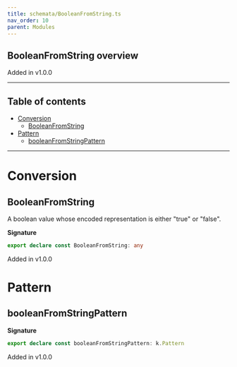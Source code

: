 ```yaml
---
title: schemata/BooleanFromString.ts
nav_order: 10
parent: Modules
---
```


## BooleanFromString overview

Added in v1.0.0

---

<h2 class="text-delta">Table of contents</h2>

- [Conversion](#conversion)
  - [BooleanFromString](#booleanfromstring)
- [Pattern](#pattern)
  - [booleanFromStringPattern](#booleanfromstringpattern)

---

# Conversion

## BooleanFromString

A boolean value whose encoded representation is either "true" or "false".

**Signature**

```ts
export declare const BooleanFromString: any
```

Added in v1.0.0

# Pattern

## booleanFromStringPattern

**Signature**

```ts
export declare const booleanFromStringPattern: k.Pattern
```

Added in v1.0.0
